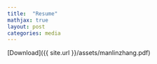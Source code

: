 ```yaml
---
title:  "Resume"
mathjax: true
layout: post
categories: media
---
```


[Download]({{ site.url }}/assets/manlinzhang.pdf)
